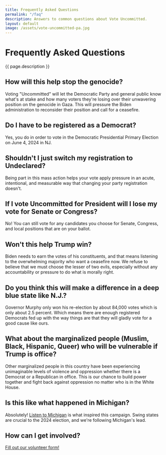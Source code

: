 ```yaml
---
title: Frequently Asked Questions
permalink: "/faq"
description: Answers to common questions about Vote Uncommitted.
layout: default
image: /assets/vote-uncommitted-pa.jpg
---
```


# Frequently Asked Questions

{{ page.description }}

## How will this help stop the genocide?

Voting "Uncommitted" will let the Democratic Party and general public know
what's at stake and how many voters they're losing over their unwavering
position on the genocide in Gaza. This will pressure the Biden administration to
reconsider their position and call for a ceasefire.

## Do I have to be registered as a Democrat?

Yes, you do in order to vote in the Democratic Presidential Primary Election on
June 4, 2024 in NJ.

## Shouldn't I just switch my registration to Undeclared?

Being part in this mass action helps your vote apply pressure in an acute,
intentional, and measurable way that changing your party registration doesn't.

## If I vote Uncommitted for President will I lose my vote for Senate or Congress?
No! You can still vote for any candidates you choose for Senate, Congress, and
local positions that are on your ballot. 

## Won't this help Trump win?

Biden needs to earn the votes of his constituents, and that means listening to
the overwhelming majority who want a ceasefire now. We refuse to believe that we
must choose the lesser of two evils, especially without any accountability or
pressure to do what is morally right.

## Do you think this will make a difference in a deep blue state like N.J.?

Governor Murphy only won his re-election by about 84,000 votes which is only
about 2.5 percent. Which means there are enough registered Democrats fed up with
the way things are that they will gladly vote for a good cause like ours.

## What about the marginalized people (Muslim, Black, Hispanic, Queer) who will be vulnerable if Trump is office? 

Other marginalized people in this country have been experiencing unimaginable
levels of violence and oppression whether there is a Democrat or a Republican in
office. This is our chance to build power together and fight back against
oppression no matter who is in the White House.

## Is this like what happened in Michigan?

Absolutely! [Listen to Michigan](https://www.listentomichigan.com) is what
inspired this campaign. Swing states are crucial to the 2024 election, and we're
following Michigan's lead.

## How can I get involved?

[Fill out our volunteer
form!](https://docs.google.com/forms/d/1qWLpLznOpCIjrGYLu2J3QdG0InF_i_nT28AqKZqjvmo/edit?usp=drivesdk)
